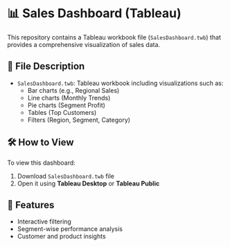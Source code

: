 # 📊 Sales Dashboard (Tableau)

This repository contains a Tableau workbook file (`SalesDashboard.twb`) that provides a comprehensive visualization of sales data.

## 📁 File Description

- `SalesDashboard.twb`: Tableau workbook including visualizations such as:
  - Bar charts (e.g., Regional Sales)
  - Line charts (Monthly Trends)
  - Pie charts (Segment Profit)
  - Tables (Top Customers)
  - Filters (Region, Segment, Category)

## 🛠️ How to View

To view this dashboard:

1. Download `SalesDashboard.twb` file
2. Open it using **Tableau Desktop** or **Tableau Public**

## 📌 Features

- Interactive filtering
- Segment-wise performance analysis
- Customer and product insights

